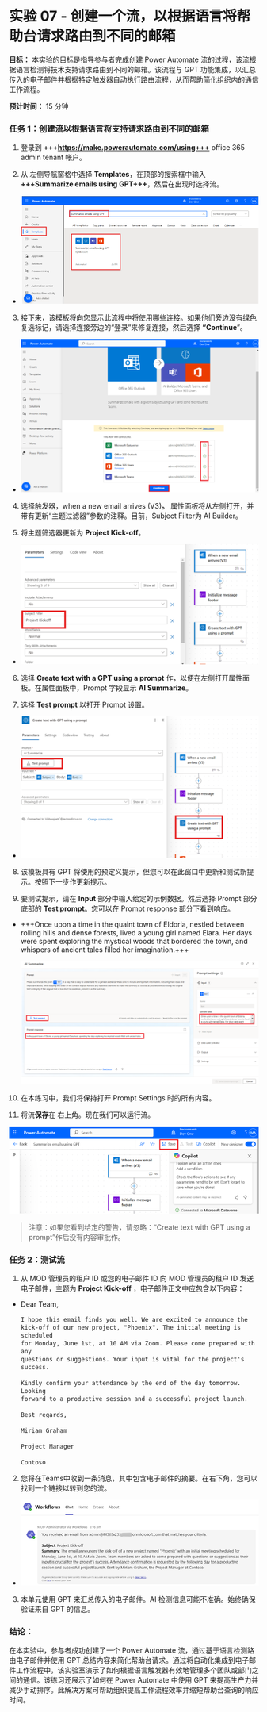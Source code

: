 # 实验 07 - 创建一个流，以根据语言将帮助台请求路由到不同的邮箱

**目标：** 本实验的目标是指导参与者完成创建 Power Automate
流的过程，该流根据语言检测将技术支持请求路由到不同的邮箱。该流程与 GPT
功能集成，以汇总传入的电子邮件并根据特定触发器自动执行路由流程，从而帮助简化组织内的通信工作流程。

**预计时间：** 15 分钟

### 任务 1：创建流以根据语言将支持请求路由到不同的邮箱

1.  登录到 **+++https://make.powerautomate.com/using+++** office 365
    admin tenant 帐户。

2.  从 左侧导航窗格中选择 **Templates**，在顶部的搜索框中输入
    **+++Summarize emails using GPT+++**，然后在出现时选择流。

- ![](./media/image1.png)

3.  接下来，该模板将向您显示此流程中将使用哪些连接。如果他们旁边没有绿色复选标记，请选择连接旁边的“登录”来修复连接，然后选择
    **“Continue**”。

- ![](./media/image2.png)

4.  选择触发器，when a new email arrives (V3)**。**
    属性面板将从左侧打开，并带有更新“主题过滤器”参数的注释。目前，Subject
    Filter为 AI Builder。

5.  将主题筛选器更新为 **Project Kick-off**。

- ![](./media/image3.png)

6.  选择 **Create text with a GPT using a prompt**
    作，以便在左侧打开属性面板。在属性面板中，Prompt 字段显示 **AI
    Summarize**。

7.  选择 **Test prompt** 以打开 Prompt 设置。

- ![](./media/image4.png)

8.  该模板具有 GPT
    将使用的预定义提示，但您可以在此窗口中更新和测试新提示。按照下一步作更新提示。

9.  要测试提示，请在 **Input** 部分中输入给定的示例数据。然后选择 Prompt
    部分底部的 **Test prompt**。您可以在 Prompt response
    部分下看到响应。

- +++Once upon a time in the quaint town of Eldoria, nestled between
  rolling hills and dense forests, lived a young girl named Elara. Her
  days were spent exploring the mystical woods that bordered the town,
  and whispers of ancient tales filled her imagination.+++

  ![](./media/image5.png)

10. 在本练习中，我们将保持打开 Prompt Settings 时的所有内容。

11. 将流**保存**在 右上角。现在我们可以运行流。

![](./media/image6.png)

> 注意：如果您看到给定的警告，请忽略：“Create text with GPT using a
> prompt”作后没有内容审批作。

### 任务 2：测试流

1.  从 MOD 管理员的租户 ID 或您的电子邮件 ID 向 MOD 管理员的租户 ID
    发送电子邮件，主题为 **Project Kick-off**
    ，电子邮件正文中应包含以下内容：

- Dear Team,

      I hope this email finds you well. We are excited to announce the
      kick-off of our new project, "Phoenix". The initial meeting is scheduled
      for Monday, June 1st, at 10 AM via Zoom. Please come prepared with any
      questions or suggestions. Your input is vital for the project's success.

      Kindly confirm your attendance by the end of the day tomorrow. Looking
      forward to a productive session and a successful project launch.

      Best regards,

      Miriam Graham

      Project Manager

      Contoso

2.  您将在Teams中收到一条消息，其中包含电子邮件的摘要。在右下角，您可以找到一个链接以转到您的流。

- ![](./media/image7.png)

3.  本单元使用 GPT 来汇总传入的电子邮件。AI
    检测信息可能不准确。始终确保验证来自 GPT 的信息。

### 结论：

在本实验中，参与者成功创建了一个 Power Automate
流，通过基于语言检测路由电子邮件并使用 GPT
总结内容来简化帮助台请求。通过将自动化集成到电子邮件工作流程中，该实验室演示了如何根据语言触发器有效地管理多个团队或部门之间的通信。该练习还展示了如何在
Power Automate 中使用 GPT
来提高生产力并减少手动排序。此解决方案可帮助组织提高工作流程效率并缩短帮助台查询的响应时间。
